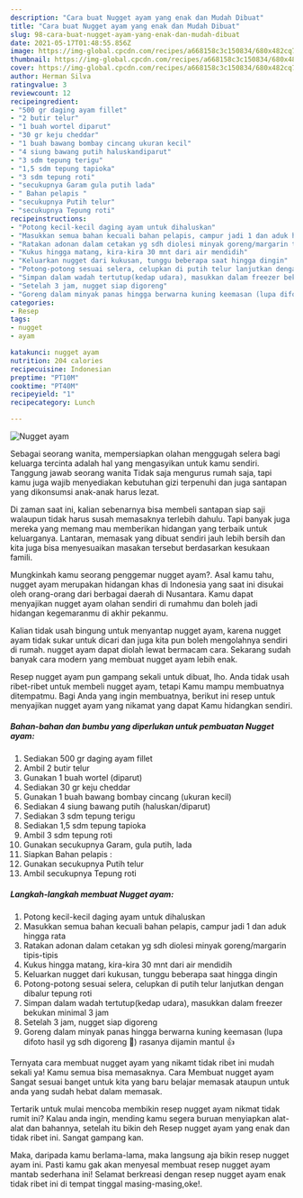 ```yaml
---
description: "Cara buat Nugget ayam yang enak dan Mudah Dibuat"
title: "Cara buat Nugget ayam yang enak dan Mudah Dibuat"
slug: 98-cara-buat-nugget-ayam-yang-enak-dan-mudah-dibuat
date: 2021-05-17T01:48:55.856Z
image: https://img-global.cpcdn.com/recipes/a668158c3c150834/680x482cq70/nugget-ayam-foto-resep-utama.jpg
thumbnail: https://img-global.cpcdn.com/recipes/a668158c3c150834/680x482cq70/nugget-ayam-foto-resep-utama.jpg
cover: https://img-global.cpcdn.com/recipes/a668158c3c150834/680x482cq70/nugget-ayam-foto-resep-utama.jpg
author: Herman Silva
ratingvalue: 3
reviewcount: 12
recipeingredient:
- "500 gr daging ayam fillet"
- "2 butir telur"
- "1 buah wortel diparut"
- "30 gr keju cheddar"
- "1 buah bawang bombay cincang ukuran kecil"
- "4 siung bawang putih haluskandiparut"
- "3 sdm tepung terigu"
- "1,5 sdm tepung tapioka"
- "3 sdm tepung roti"
- "secukupnya Garam gula putih lada"
- " Bahan pelapis "
- "secukupnya Putih telur"
- "secukupnya Tepung roti"
recipeinstructions:
- "Potong kecil-kecil daging ayam untuk dihaluskan"
- "Masukkan semua bahan kecuali bahan pelapis, campur jadi 1 dan aduk hingga rata"
- "Ratakan adonan dalam cetakan yg sdh diolesi minyak goreng/margarin tipis-tipis"
- "Kukus hingga matang, kira-kira 30 mnt dari air mendidih"
- "Keluarkan nugget dari kukusan, tunggu beberapa saat hingga dingin"
- "Potong-potong sesuai selera, celupkan di putih telur lanjutkan dengan dibalur tepung roti"
- "Simpan dalam wadah tertutup(kedap udara), masukkan dalam freezer bekukan minimal 3 jam"
- "Setelah 3 jam, nugget siap digoreng"
- "Goreng dalam minyak panas hingga berwarna kuning keemasan (lupa difoto hasil yg sdh digoreng 🤭) rasanya dijamin mantul 👍"
categories:
- Resep
tags:
- nugget
- ayam

katakunci: nugget ayam 
nutrition: 204 calories
recipecuisine: Indonesian
preptime: "PT10M"
cooktime: "PT40M"
recipeyield: "1"
recipecategory: Lunch

---
```



![Nugget ayam](https://img-global.cpcdn.com/recipes/a668158c3c150834/680x482cq70/nugget-ayam-foto-resep-utama.jpg)

Sebagai seorang wanita, mempersiapkan olahan menggugah selera bagi keluarga tercinta adalah hal yang mengasyikan untuk kamu sendiri. Tanggung jawab seorang  wanita Tidak saja mengurus rumah saja, tapi kamu juga wajib menyediakan kebutuhan gizi terpenuhi dan juga santapan yang dikonsumsi anak-anak harus lezat.

Di zaman  saat ini, kalian sebenarnya bisa membeli santapan siap saji walaupun tidak harus susah memasaknya terlebih dahulu. Tapi banyak juga mereka yang memang mau memberikan hidangan yang terbaik untuk keluarganya. Lantaran, memasak yang dibuat sendiri jauh lebih bersih dan kita juga bisa menyesuaikan masakan tersebut berdasarkan kesukaan famili. 



Mungkinkah kamu seorang penggemar nugget ayam?. Asal kamu tahu, nugget ayam merupakan hidangan khas di Indonesia yang saat ini disukai oleh orang-orang dari berbagai daerah di Nusantara. Kamu dapat menyajikan nugget ayam olahan sendiri di rumahmu dan boleh jadi hidangan kegemaranmu di akhir pekanmu.

Kalian tidak usah bingung untuk menyantap nugget ayam, karena nugget ayam tidak sukar untuk dicari dan juga kita pun boleh mengolahnya sendiri di rumah. nugget ayam dapat diolah lewat bermacam cara. Sekarang sudah banyak cara modern yang membuat nugget ayam lebih enak.

Resep nugget ayam pun gampang sekali untuk dibuat, lho. Anda tidak usah ribet-ribet untuk membeli nugget ayam, tetapi Kamu mampu membuatnya ditempatmu. Bagi Anda yang ingin membuatnya, berikut ini resep untuk menyajikan nugget ayam yang nikamat yang dapat Kamu hidangkan sendiri.

<!--inarticleads1-->

##### Bahan-bahan dan bumbu yang diperlukan untuk pembuatan Nugget ayam:

1. Sediakan 500 gr daging ayam fillet
1. Ambil 2 butir telur
1. Gunakan 1 buah wortel (diparut)
1. Sediakan 30 gr keju cheddar
1. Gunakan 1 buah bawang bombay cincang (ukuran kecil)
1. Sediakan 4 siung bawang putih (haluskan/diparut)
1. Sediakan 3 sdm tepung terigu
1. Sediakan 1,5 sdm tepung tapioka
1. Ambil 3 sdm tepung roti
1. Gunakan secukupnya Garam, gula putih, lada
1. Siapkan  Bahan pelapis :
1. Gunakan secukupnya Putih telur
1. Ambil secukupnya Tepung roti




<!--inarticleads2-->

##### Langkah-langkah membuat Nugget ayam:

1. Potong kecil-kecil daging ayam untuk dihaluskan
1. Masukkan semua bahan kecuali bahan pelapis, campur jadi 1 dan aduk hingga rata
1. Ratakan adonan dalam cetakan yg sdh diolesi minyak goreng/margarin tipis-tipis
1. Kukus hingga matang, kira-kira 30 mnt dari air mendidih
1. Keluarkan nugget dari kukusan, tunggu beberapa saat hingga dingin
1. Potong-potong sesuai selera, celupkan di putih telur lanjutkan dengan dibalur tepung roti
1. Simpan dalam wadah tertutup(kedap udara), masukkan dalam freezer bekukan minimal 3 jam
1. Setelah 3 jam, nugget siap digoreng
1. Goreng dalam minyak panas hingga berwarna kuning keemasan (lupa difoto hasil yg sdh digoreng 🤭) rasanya dijamin mantul 👍




Ternyata cara membuat nugget ayam yang nikamt tidak ribet ini mudah sekali ya! Kamu semua bisa memasaknya. Cara Membuat nugget ayam Sangat sesuai banget untuk kita yang baru belajar memasak ataupun untuk anda yang sudah hebat dalam memasak.

Tertarik untuk mulai mencoba membikin resep nugget ayam nikmat tidak rumit ini? Kalau anda ingin, mending kamu segera buruan menyiapkan alat-alat dan bahannya, setelah itu bikin deh Resep nugget ayam yang enak dan tidak ribet ini. Sangat gampang kan. 

Maka, daripada kamu berlama-lama, maka langsung aja bikin resep nugget ayam ini. Pasti kamu gak akan menyesal membuat resep nugget ayam mantab sederhana ini! Selamat berkreasi dengan resep nugget ayam enak tidak ribet ini di tempat tinggal masing-masing,oke!.

